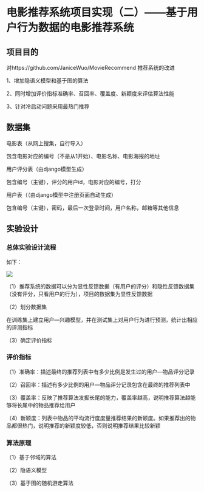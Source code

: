 # 电影推荐系统项目实现（二）——基于用户行为数据的电影推荐系统

## 项目目的

对https://github.com/JaniceWuo/MovieRecommend 推荐系统的改进

1、增加隐语义模型和基于图的算法

2、同时增加评价指标准确率、召回率、覆盖度、新颖度来评估算法性能

3、针对冷启动问题采用最热门推荐

## 数据集

电影表（从网上搜集，自行导入）

包含电影对应的编号（不是从1开始）、电影名称、电影海报的地址

用户评分表（由django模型生成）

包含编号（主键），评分的用户id，电影对应的编号，打分

用户表（（由django模型中注册页面自动生成）

包含编号（主键），密码，最后一次登录时间，用户名称，邮箱等其他信息

## 实验设计

### 总体实验设计流程

如下：

![](https://cdn.jsdelivr.net/gh/iamxpf/pageImage/images/20201125110624.png)

（1）推荐系统的数据可以分为显性反馈数据（有用户的评分）和隐性反馈数据集（没有评分，只看用户的行为），项目的数据集为显性反馈数据

（2）划分数据集

在训练集上建立用户—兴趣模型，并在测试集上对用户行为进行预测，统计出相应的评测指标

（3）确定评价指标

### 评价指标

（1）准确率：描述最终的推荐列表中有多少比例是发生过的用户—物品评分记录

（2）召回率：描述有多少比例的用户—物品评分记录包含在最终的推荐列表中

（3）覆盖率：反映了推荐算法发掘长尾的能力，覆盖率越高，说明推荐算法越能够将长尾中的物品推荐给用户

（4）新颖度：列表中物品的平均流行度度量推荐结果的新颖度。如果推荐出的物品都很热门，说明推荐的新颖度较低，否则说明推荐结果比较新颖

### 算法原理

（1）基于邻域的算法

（2）隐语义模型

（3）基于图的随机游走算法

